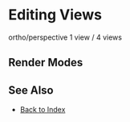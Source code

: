 # Editing Views

<!-- PAGE IS TODO -->

ortho/perspective
1 view / 4 views

## Render Modes

## See Also

* [Back to Index](../index.md)
